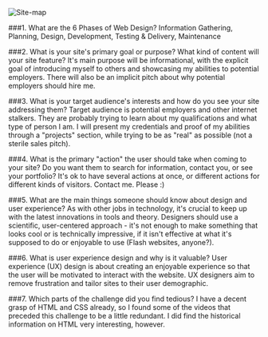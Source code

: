 ![Site-map](/imgs/site-map.png "Site-map")

###1. What are the 6 Phases of Web Design?
Information Gathering, Planning, Design, Development, Testing & Delivery, Maintenance

###2. What is your site's primary goal or purpose? What kind of content will your site feature?
It's main purpose will be informational, with the explicit goal of introducing myself to others and showcasing my abilities to potential employers. There will also be an implicit pitch about why potential employers should hire me.

###3. What is your target audience's interests and how do you see your site addressing them?
Target audience is potential employers and other internet stalkers. They are probably trying to learn about my qualifications and what type of person I am. I will present my credentials and proof of my abilities through a "projects" section, while trying to be as "real" as possible (not a sterile sales pitch).

###4. What is the primary "action" the user should take when coming to your site? Do you want them to search for information, contact you, or see your portfolio? It's ok to have several actions at once, or different actions for different kinds of visitors.
Contact me. Please :)

###5. What are the main things someone should know about design and user experience?
As with other jobs in technology, it's crucial to keep up with the latest innovations in tools and theory. Designers should use a scientific, user-centered approach - it's not enough to make something that looks cool or is technically impressive, if it isn't effective at what it's supposed to do or enjoyable to use (Flash websites, anyone?).

###6. What is user experience design and why is it valuable?
User experience (UX) design is about creating an enjoyable experience so that the user will be motivated to interact with the website. UX designers aim to remove frustration and tailor sites to their user demographic.

###7. Which parts of the challenge did you find tedious?
I have a decent grasp of HTML and CSS already, so I found some of the videos that preceded this challenge to be a little redundant. I did find the historical information on HTML very interesting, however.